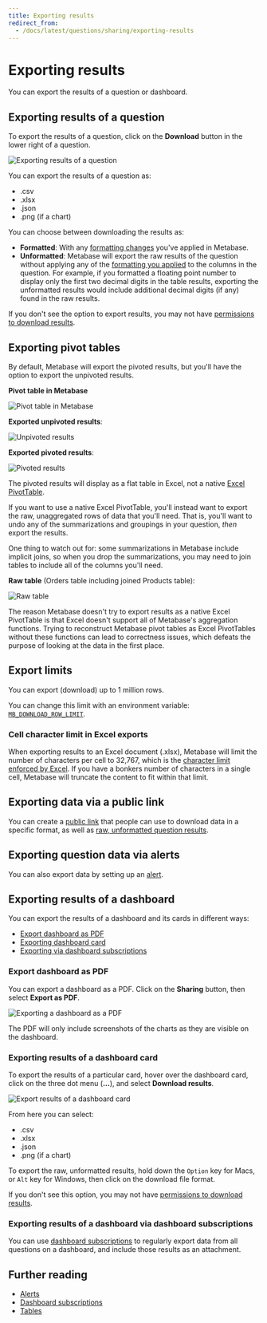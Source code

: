 ```yaml
---
title: Exporting results
redirect_from:
  - /docs/latest/questions/sharing/exporting-results
---
```


# Exporting results

You can export the results of a question or dashboard.

## Exporting results of a question

To export the results of a question, click on the **Download** button in the lower right of a question.

![Exporting results of a question](./images/exporting-the-results-of-a-question.png)

You can export the results of a question as:

- .csv
- .xlsx
- .json
- .png (if a chart)

You can choose between downloading the results as:

- **Formatted**: With any [formatting changes](../data-modeling/formatting.md) you've applied in Metabase.
- **Unformatted**: Metabase will export the raw results of the question without applying any of the [formatting you applied](../data-modeling/formatting.md) to the columns in the question. For example, if you formatted a floating point number to display only the first two decimal digits in the table results, exporting the unformatted results would include additional decimal digits (if any) found in the raw results.

If you don't see the option to export results, you may not have [permissions to download results](../permissions/data.md#download-results-permissions).

## Exporting pivot tables

By default, Metabase will export the pivoted results, but you'll have the option to export the unpivoted results.

**Pivot table in Metabase**

![Pivot table in Metabase](./images/pivot-table-in-metabase.png)

**Exported unpivoted results**:

![Unpivoted results](./images/unpivoted-results.png)

**Exported pivoted results**:

![Pivoted results](./images/pivoted-results.png)

The pivoted results will display as a flat table in Excel, not a native [Excel PivotTable](https://support.microsoft.com/en-us/office/overview-of-pivottables-and-pivotcharts-527c8fa3-02c0-445a-a2db-7794676bce96).

If you want to use a native Excel PivotTable, you'll instead want to export the raw, unaggregated rows of data that you'll need. That is, you'll want to undo any of the summarizations and groupings in your question, _then_ export the results.

One thing to watch out for: some summarizations in Metabase include implicit joins, so when you drop the summarizations, you may need to join tables to include all of the columns you'll need.

**Raw table** (Orders table including joined Products table):

![Raw table](./images/raw-table.png)

The reason Metabase doesn't try to export results as a native Excel PivotTable is that Excel doesn't support all of Metabase's aggregation functions. Trying to reconstruct Metabase pivot tables as Excel PivotTables without these functions can lead to correctness issues, which defeats the purpose of looking at the data in the first place.

## Export limits

You can export (download) up to 1 million rows.

You can change this limit with an environment variable: [`MB_DOWNLOAD_ROW_LIMIT`](../configuring-metabase/environment-variables.md).

### Cell character limit in Excel exports

When exporting results to an Excel document (.xlsx), Metabase will limit the number of characters per cell to 32,767, which is the [character limit enforced by Excel](https://support.microsoft.com/en-us/office/excel-specifications-and-limit-1672b34d-7043-467e-8e27-269d656771c3). If you have a bonkers number of characters in a single cell, Metabase will truncate the content to fit within that limit.

## Exporting data via a public link

You can create a [public link](../embedding/public-links.md#public-link-to-export-question-results-in-csv-xlsx-json) that people can use to download data in a specific format, as well as [raw, unformatted question results](../embedding/public-links.md#exporting-raw-unformatted-question-results).

## Exporting question data via alerts

You can also export data by setting up an [alert](./alerts.md).

## Exporting results of a dashboard

You can export the results of a dashboard and its cards in different ways:

- [Export dashboard as PDF](#export-dashboard-as-pdf)
- [Exporting dashboard card](#exporting-results-of-a-dashboard-card)
- [Exporting via dashboard subscriptions](#exporting-results-of-a-dashboard-via-dashboard-subscriptions)

### Export dashboard as PDF

You can export a dashboard as a PDF. Click on the **Sharing** button, then select **Export as PDF**.

![Exporting a dashboard as a PDF](./images/export-dashboard-as-pdf.png)

The PDF will only include screenshots of the charts as they are visible on the dashboard.

### Exporting results of a dashboard card

To export the results of a particular card, hover over the dashboard card, click on the three dot menu (**...**), and select **Download results**.

![Export results of a dashboard card](./images/download-card-results.png)

From here you can select:

- .csv
- .xlsx
- .json
- .png (if a chart)

To export the raw, unformatted results, hold down the `Option` key for Macs, or `Alt` key for Windows, then click on the download file format.

If you don't see this option, you may not have [permissions to download results](../permissions/data.md#download-results-permissions).

### Exporting results of a dashboard via dashboard subscriptions

You can use [dashboard subscriptions](../dashboards/subscriptions.md) to regularly export data from all questions on a dashboard, and include those results as an attachment.

## Further reading

- [Alerts](./alerts.md)
- [Dashboard subscriptions](../dashboards/subscriptions.md)
- [Tables](./visualizations/table.md)
